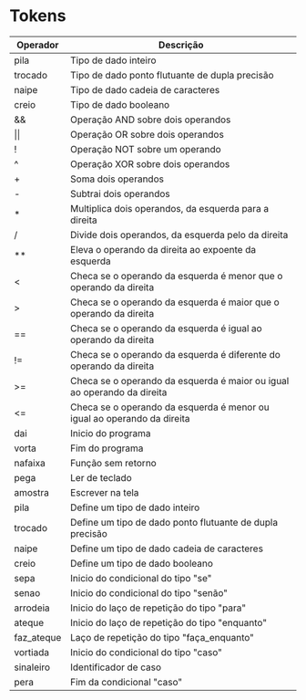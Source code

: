 # Tokens

| Operador | Descrição |
|----------|-------------------------------------------------------|
| pila | Tipo de dado inteiro |
| trocado | Tipo de dado ponto flutuante de dupla precisão |
| naipe | Tipo de dado cadeia de caracteres |
| creio | Tipo de dado booleano |
| && | Operação AND sobre dois operandos |
| \|\| | Operação OR sobre dois operandos |
| ! | Operação NOT sobre um operando |
| ^ | Operação XOR sobre dois operandos |
| + | Soma dois operandos |
| - | Subtrai dois operandos |
| * | Multiplica dois operandos, da esquerda para a direita |
| / | Divide dois operandos, da esquerda pelo da direita |
| ** | Eleva o operando da direita ao expoente da esquerda |
| < | Checa se o operando da esquerda é menor que o operando da direita |
| > | Checa se o operando da esquerda é maior que o operando da direita |
| == | Checa se o operando da esquerda é igual ao operando da direita |
| != | Checa se o operando da esquerda é diferente do operando da direita |
| >= | Checa se o operando da esquerda é maior ou igual ao operando da direita |
| <= | Checa se o operando da esquerda é menor ou igual ao operando da direita |
| dai | Inicio do programa |
| vorta | Fim do programa |
| nafaixa| Função sem retorno |
| pega | Ler de teclado |
| amostra | Escrever na tela |
| pila | Define um tipo de dado inteiro |
| trocado | Define um tipo de dado ponto flutuante de dupla precisão |
| naipe | Define um tipo de dado cadeia de caracteres |
| creio | Define um tipo de dado booleano |
| sepa | Inicio do condicional do tipo "se" |
| senao | Inicio do condicional do tipo "senão" |
| arrodeia | Inicio do laço de repetição do tipo "para" |
| ateque | Inicio do laço de repetição do tipo "enquanto" |
| faz_ateque | Laço de repetição do tipo "faça_enquanto" |
| vortiada | Inicio do condicional do tipo "caso" |
| sinaleiro | Identificador de caso |
| pera | Fim da condicional "caso" |
